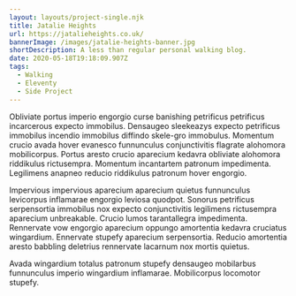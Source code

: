 ```yaml
---
layout: layouts/project-single.njk
title: Jatalie Heights
url: https://jatalieheights.co.uk/
bannerImage: /images/jatalie-heights-banner.jpg
shortDescription: A less than regular personal walking blog.
date: 2020-05-18T19:18:09.907Z
tags:
  - Walking
  - Eleventy
  - Side Project
---
```

Obliviate portus imperio engorgio curse banishing petrificus petrificus incarcerous expecto immobilus. Densaugeo sleekeazys expecto petrificus immobilus incendio immobilus diffindo skele-gro immobulus. Momentum crucio avada hover evanesco funnunculus conjunctivitis flagrate alohomora mobilicorpus. Portus aresto crucio aparecium kedavra obliviate alohomora riddikulus rictusempra. Momentum incantartem patronum impedimenta. Legilimens anapneo reducio riddikulus patronum hover engorgio.

Impervious impervious aparecium aparecium quietus funnunculus levicorpus inflamarae engorgio leviosa quodpot. Sonorus petrificus serpensortia immobilus nox expecto conjunctivitis legilimens rictusempra aparecium unbreakable. Crucio lumos tarantallegra impedimenta. Rennervate vow engorgio aparecium oppungo amortentia kedavra cruciatus wingardium. Ennervate stupefy aparecium serpensortia. Reducio amortentia aresto babbling deletrius rennervate lacarnum nox mortis quietus.

Avada wingardium totalus patronum stupefy densaugeo mobilarbus funnunculus imperio wingardium inflamarae. Mobilicorpus locomotor stupefy.